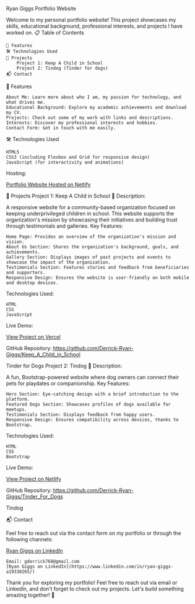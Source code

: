 Ryan Giggs Portfolio Website

Welcome to my personal portfolio website! This project showcases my skills, educational background, professional interests, and projects I have worked on.
📋 Table of Contents

    🌟 Features
    🛠️ Technologies Used
    🚀 Projects
        Project 1: Keep A Child in School
        Project 2: Tindog (Tinder for dogs)
    📬 Contact

🌟 Features

    About Me: Learn more about who I am, my passion for technology, and what drives me.
    Educational Background: Explore my academic achievements and download my CV.
    Projects: Check out some of my work with links and descriptions.
    Interests: Discover my professional interests and hobbies.
    Contact Form: Get in touch with me easily.

🛠️ Technologies Used

    HTML5
    CSS3 (including Flexbox and Grid for responsive design)
    JavaScript (for interactivity and animations)

Hosting:

    
[Portfolio Website Hosted on Netlify](https://cheerful-gecko-4280f6.netlify.app/)

🚀 Projects
Project 1: Keep A Child in School 🚀
Description:

A responsive website for a community-based organization focused on keeping underprivileged children in school. This website supports the organization's mission by showcasing their initiatives and building trust through testimonials and galleries.
Key Features:

    Home Page: Provides an overview of the organization's mission and vision.
    About Us Section: Shares the organization's background, goals, and achievements.
    Gallery Section: Displays images of past projects and events to showcase the impact of the organization.
    Testimonials Section: Features stories and feedback from beneficiaries and supporters.
    Responsive Design: Ensures the website is user-friendly on both mobile and desktop devices.

Technologies Used:

    HTML
    CSS
    JavaScript

Live Demo:

[View Project on Vercel](https://keep-a-child-in-school.vercel.app/)

GitHub Repository: https://github.com/Derrick-Ryan-Giggs/Keep_A_Child_in_School 

Tinder for Dogs 
Project 2: Tindog 🌟
Description:

A fun, Bootstrap-powered website where dog owners can connect their pets for playdates or companionship.
Key Features:

    Hero Section: Eye-catching design with a brief introduction to the platform.
    Featured Dogs Section: Showcases profiles of dogs available for meetups.
    Testimonials Section: Displays feedback from happy users.
    Responsive Design: Ensures compatibility across devices, thanks to Bootstrap.

Technologies Used:

    HTML
    CSS
    Bootstrap

Live Demo:

[View Project on Netlify](https://celadon-pastelito-557bd8.netlify.app/)

GitHub Repository: https://github.com/Derrick-Ryan-Giggs/Tinder_For_Dogs

Tindog


📬 Contact

Feel free to reach out via the contact form on my portfolio or through the following channels:

[Ryan Giggs on LinkedIn](https://www.linkedin.com/in/ryan-giggs-a19330265/)

    Email: gderrick768@gmail.com
    [Ryan Giggs on LinkedIn](https://www.linkedin.com/in/ryan-giggs-a19330265/) 



Thank you for exploring my portfolio! Feel free to reach out via email or LinkedIn, and don't forget to check out my projects. Let's build something amazing together! 🚀

